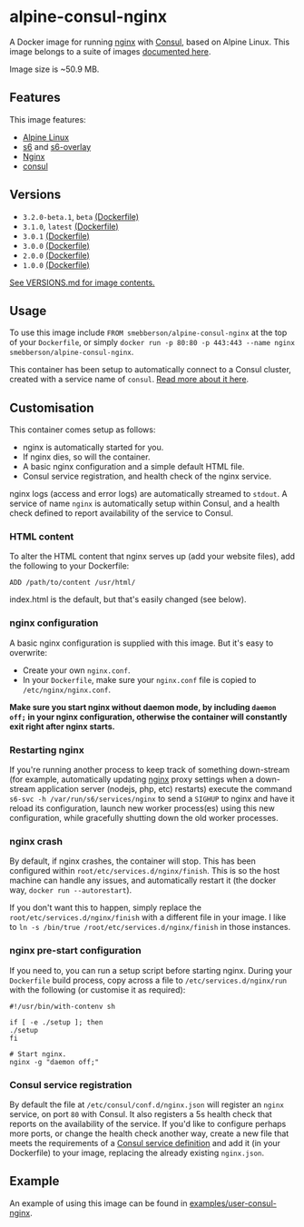 # alpine-consul-nginx

A Docker image for running [nginx][nginx] with [Consul][consul], based on Alpine Linux.
This image belongs to a suite of images [documented here][dockeralpine].

Image size is ~50.9 MB.

## Features

This image features:

- [Alpine Linux][alpinelinux]
- [s6][s6] and [s6-overlay][s6overlay]
- [Nginx][nginx]
- [consul][consul]

## Versions

- `3.2.0-beta.1`, `beta` [(Dockerfile)](https://github.com/smebberson/docker-alpine/blob/alpine-consul-nginx-v3.2.0-beta.1/alpine-consul-nginx/Dockerfile)
- `3.1.0`, `latest` [(Dockerfile)](https://github.com/smebberson/docker-alpine/blob/alpine-consul-nginx-v3.1.0/alpine-consul-nginx/Dockerfile)
- `3.0.1` [(Dockerfile)](https://github.com/smebberson/docker-alpine/blob/alpine-consul-nginx-v3.0.1/alpine-consul-nginx/Dockerfile)
- `3.0.0` [(Dockerfile)](https://github.com/smebberson/docker-alpine/blob/alpine-consul-nginx-v3.0.0/alpine-consul-nginx/Dockerfile)
- `2.0.0` [(Dockerfile)](https://github.com/smebberson/docker-alpine/blob/alpine-consul-nginx-v2.0.0/alpine-consul-nginx/Dockerfile)
- `1.0.0` [(Dockerfile)](https://github.com/smebberson/docker-alpine/blob/alpine-consul-nginx-v1.0.0/alpine-consul-nginx/Dockerfile)

[See VERSIONS.md for image contents.](https://github.com/smebberson/docker-alpine/blob/master/alpine-consul-nginx/VERSIONS.md)

## Usage

To use this image include `FROM smebberson/alpine-consul-nginx` at the top of your `Dockerfile`, or simply `docker run -p 80:80 -p 443:443 --name nginx smebberson/alpine-consul-nginx`.

This container has been setup to automatically connect to a Consul cluster, created with a service name of `consul`. [Read more about it here](https://github.com/smebberson/docker-alpine/tree/master//alpine-consul).

## Customisation

This container comes setup as follows:

- nginx is automatically started for you.
- If nginx dies, so will the container.
- A basic nginx configuration and a simple default HTML file.
- Consul service registration, and health check of the nginx service.

nginx logs (access and error logs) are automatically streamed to `stdout`. A service of name `nginx` is automatically setup within Consul, and a health check defined to report availability of the service to Consul.

### HTML content

To alter the HTML content that nginx serves up (add your website files), add the following to your Dockerfile:

```
ADD /path/to/content /usr/html/
```

index.html is the default, but that's easily changed (see below).

### nginx configuration

A basic nginx configuration is supplied with this image. But it's easy to overwrite:

- Create your own `nginx.conf`.
- In your `Dockerfile`, make sure your `nginx.conf` file is copied to `/etc/nginx/nginx.conf`.

**Make sure you start nginx without daemon mode, by including `daemon off;` in your nginx configuration, otherwise the container will constantly exit right after nginx starts.**

### Restarting nginx

If you're running another process to keep track of something down-stream (for example, automatically updating [nginx][nginx] proxy settings when a down-stream application server (nodejs, php, etc) restarts) execute the command `s6-svc -h /var/run/s6/services/nginx` to send a `SIGHUP` to nginx and have it reload its configuration, launch new worker process(es) using this new configuration, while gracefully shutting down the old worker processes.

### nginx crash

By default, if nginx crashes, the container will stop. This has been configured within `root/etc/services.d/nginx/finish`. This is so the host machine can handle any issues, and automatically restart it (the docker way, `docker run --autorestart`).

If you don't want this to happen, simply replace the `root/etc/services.d/nginx/finish` with a different file in your image. I like to `ln -s /bin/true /root/etc/services.d/nginx/finish` in those instances.

### nginx pre-start configuration

If you need to, you can run a setup script before starting nginx. During your `Dockerfile` build process, copy across a file to `/etc/services.d/nginx/run` with the following (or customise it as required):

```
#!/usr/bin/with-contenv sh

if [ -e ./setup ]; then
./setup
fi

# Start nginx.
nginx -g "daemon off;"
```

### Consul service registration

By default the file at `/etc/consul/conf.d/nginx.json` will register an `nginx` service, on port `80` with Consul. It also registers a 5s health check that reports on the availability of the service. If you'd like to configure perhaps more ports, or change the health check another way, create a new file that meets the requirements of a [Consul service definition][consulservicedef] and add it (in your Dockerfile) to your image, replacing the already existing `nginx.json`.

## Example

An example of using this image can be found in [examples/user-consul-nginx][example].

[alpinelinux]: https://www.alpinelinux.org/
[consul]: https://consul.io/
[s6]: http://www.skarnet.org/software/s6/
[s6overlay]: https://github.com/just-containers/s6-overlay
[apache]: https://httpd.apache.org/
[dockeralpine]: https://github.com/smebberson/docker-alpine
[nginx]: http://nginx.org/
[consulservicedef]: https://www.consul.io/docs/agent/services.html
[example]: https://github.com/smebberson/docker-alpine/blob/master/examples/user-consul-nginx/Dockerfile
